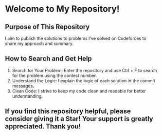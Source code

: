 # Welcome to My Repository!

## Purpose of This Repository
I aim to publish the solutions to problems I've solved on Codeforces to share my approach and summary.

## How to Search and Get Help
1. Search for Your Problem: Enter the repository and use Ctrl + F to search for the problem using the contest number.
2. Understand the Logic: I explain the logic of each solution in the commit messages.
3. Clean Code: I strive to keep my code clean and readable for better understanding.

## If you find this repository helpful, please consider giving it a Star! Your support is greatly appreciated. Thank you!
